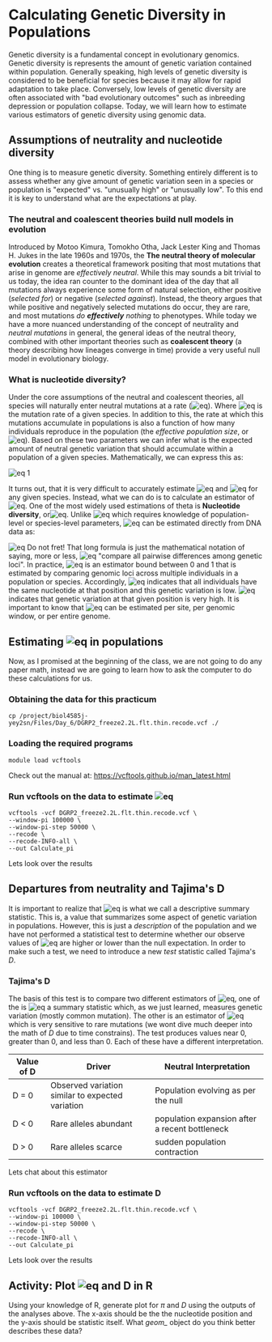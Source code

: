 # Calculating Genetic Diversity in Populations

Genetic diversity is a fundamental concept in evolutionary genomics. Genetic diversity is represents the amount of genetic variation contained within population. Generally speaking, high levels of genetic diversity is considered to be beneficial for species because it may allow for rapid adaptation to take place.  Conversely, low levels of genetic diversity are often associated with "bad evolutionary outcomes" such as inbreeding depression or population collapse. Today, we will learn how to estimate various estimators of genetic diversity using genomic data.

## Assumptions of neutrality and nucleotide diversity
One thing is to measure genetic diversity. Something entirely different is to assess whether any give amount of genetic variation seen in a species or population is "expected" vs. "unusually high" or "unusually low". To this end it is key to understand what are the expectations at play. 

### The neutral and coalescent theories build null models in evolution
Introduced by Motoo Kimura, Tomokho Otha, Jack Lester King and Thomas H. Jukes in the late 1960s and 1970s, the **The neutral theory of molecular evolution** creates a theoretical framework positing that most mutations that arise in genome are _effectively neutral_. While this may sounds a bit trivial to us today, the idea ran counter to the dominant idea of the day that all mutations always experience some form of natural selection, either positive (_selected for_) or negative (_selected against_). Instead, the theory argues that while positive and negatively selected mutations do occur, they are rare, and most mutations _do **effectively** nothing_ to phenotypes. While today we have a more nuanced understanding of the concept of neutrality and _neutral mutations_ in general, the general ideas of the neutral theory, combined with other important theories such as **coalescent theory** (a theory describing how lineages converge in time)  provide a very useful null model in evolutionary biology.

### What is nucleotide diversity?
Under the core assumptions of the neutral and coalescent theories, all species will naturally enter neutral mutations at a rate (![eq ](https://latex.codecogs.com/gif.latex?\large&space;\mu{\color{Red};})). Where ![eq ](https://latex.codecogs.com/gif.latex?\large&space;\mu{\color{Red};}) is the mutation rate of a given species. In addition to this, the rate at which this mutations accumulate in populations is also a function of how many individuals reproduce in the population (the _effective population size_, or ![eq ](https://latex.codecogs.com/gif.latex?\large&space;N_e{\color{Red};})). Based on these two parameters we can infer what is the expected amount of neutral genetic variation that should accumulate within a population of a given species. Mathematically, we can express this as:

![eq 1 ](https://latex.codecogs.com/gif.latex?\large&space;\theta=4N_e\mu{\color{Red};}) 


It turns out, that it is very difficult to accurately estimate ![eq ](https://latex.codecogs.com/gif.latex?\large&space;\mu{\color{Red};}) and ![eq ](https://latex.codecogs.com/gif.latex?\large&space;N_e{\color{Red};}) for any given species. Instead, what we can do is to calculate an estimator of ![eq ](https://latex.codecogs.com/gif.latex?\large&space;\theta{\color{Red};}). One of the most widely used estimations of theta is **Nucleotide diversity**, or![eq ](https://latex.codecogs.com/gif.latex?\large&space;\pi{\color{Red};}).  Unlike ![eq ](https://latex.codecogs.com/gif.latex?\large&space;\theta{\color{Red};}) which requires knowledge of population-level or species-level parameters, ![eq ](https://latex.codecogs.com/gif.latex?\large&space;\pi{\color{Red};}) can be estimated directly from DNA data as:

![eq ](https://latex.codecogs.com/gif.latex?\large&space;\pi=\frac{n}{n-1}\sum_{ij}x_ix_j\pi_{ij}{\color{Red};}) 
Do not fret! That long formula is just the mathematical notation of saying, more or less, ![eq ](https://latex.codecogs.com/gif.latex?\large&space;\pi{\color{Red};}) "compare all pairwise differences among genetic loci". In practice, ![eq ](https://latex.codecogs.com/gif.latex?\large&space;\pi{\color{Red};}) is an estimator bound between 0 and 1 that is estimated by comparing genomic loci across multiple individuals in a population or species. Accordingly, ![eq ](https://latex.codecogs.com/gif.latex?\large&space;\pi{\color{Red};}) indicates that all individuals have the same nucleotide at that position and this genetic variation is low. ![eq ](https://latex.codecogs.com/gif.latex?\large&space;\pi{\color{Red};}) indicates that genetic variation at that given position is very high. It is important to know that ![eq ](https://latex.codecogs.com/gif.latex?\large&space;\pi{\color{Red};}) can be estimated per site, per genomic window, or per entire genome. 

## Estimating ![eq ](https://latex.codecogs.com/gif.latex?\large&space;\pi) in populations
Now, as I promised at the beginning of the class, we are not going to do any paper math, instead we are going to learn how to ask the computer to do these calculations for us. 

### Obtaining the data for this practicum
```
cp /project/biol4585j-yey2sn/Files/Day_6/DGRP2_freeze2.2L.flt.thin.recode.vcf ./
```

### Loading the required programs 
```
module load vcftools
```
Check out the manual at: https://vcftools.github.io/man_latest.html

### Run vcftools on the data to estimate ![eq ](https://latex.codecogs.com/gif.latex?\large&space;\pi)
```
vcftools -vcf DGRP2_freeze2.2L.flt.thin.recode.vcf \
--window-pi 100000 \
--window-pi-step 50000 \
--recode \
--recode-INFO-all \
--out Calculate_pi
```

Lets look over the results

## Departures from neutrality and Tajima's D

It is important to realize that ![eq ](https://latex.codecogs.com/gif.latex?\large&space;\pi{\color{Red};}) is what we call a descriptive summary statistic. This is, a value that summarizes some aspect of genetic variation in populations. However, this is just a _description_ of the population and we have not performed a statistical test to determine whether our observe values of ![eq ](https://latex.codecogs.com/gif.latex?\large&space;\pi{\color{Red};}) are higher or lower than the null expectation.  In order to make such a test, we need to introduce a new _test_ statistic called Tajima's $D$. 

### Tajima's D
The basis of this test is to compare two different estimators of ![eq ](https://latex.codecogs.com/gif.latex?\large&space;\theta{\color{Red};}), one of the is ![eq ](https://latex.codecogs.com/gif.latex?\large&space;\pi{\color{Red};}) a summary statistic which, as we just learned, measures genetic variation (mostly common mutation). The other is an estimator of ![eq ](https://latex.codecogs.com/gif.latex?\large&space;\theta{\color{Red};}) which is very sensitive to rare mutations (we wont dive much deeper into the math of $D$ due to time constrains). The test produces values near 0, greater than 0, and less than 0. Each of these have a different interpretation. 

| Value of D 	| Driver                                           	| Neutral Interpretation                         	|
|--------------	|--------------------------------------------------	|------------------------------------------------	|
| D = 0      	| Observed variation similar to expected variation 	| Population evolving as per the null            	|
| D < 0      	| Rare alleles abundant                            	| population expansion after a recent bottleneck 	|
| D > 0      	| Rare alleles scarce                              	| sudden population contraction                  	|

Lets chat about this estimator

### Run vcftools on the data to estimate D
```
vcftools -vcf DGRP2_freeze2.2L.flt.thin.recode.vcf \
--window-pi 100000 \
--window-pi-step 50000 \
--recode \
--recode-INFO-all \
--out Calculate_pi
```
Lets look over the results


## Activity: Plot ![eq ](https://latex.codecogs.com/gif.latex?\large&space;\pi{\color{Red};}) and D in R 

Using your knowledge of R, generate plot for $\pi$ and $D$ using the outputs of the analyses above. The x-axis should be the the nucleotide position and the y-axis should be statistic itself. What *geom_* object do you think better describes these data?

